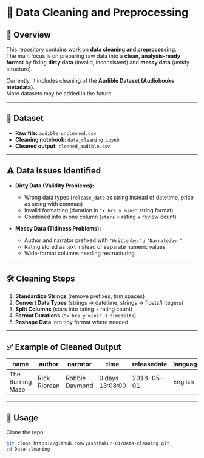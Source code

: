 # 🧹 Data Cleaning and Preprocessing  

## 📌 Overview  
This repository contains work on **data cleaning and preprocessing**.  
The main focus is on preparing raw data into a **clean, analysis-ready format** by fixing **dirty data** (invalid, inconsistent) and **messy data** (untidy structure).  

Currently, it includes cleaning of the **Audible Dataset (Audiobooks metadata)**.  
More datasets may be added in the future.  

---

## 📂 Dataset  

- **Raw file:** `audible_uncleaned.csv`  
- **Cleaning notebook:** `data_cleaning.ipynb`  
- **Cleaned output:** `cleaned_audible.csv`  

---

## ⚠️ Data Issues Identified  

- **Dirty Data (Validity Problems):**  
  - Wrong data types (`release_date` as string instead of datetime, price as string with commas)  
  - Invalid formatting (duration in `"x hrs y mins"` string format)  
  - Combined info in one column (`stars` = rating + review count)  

- **Messy Data (Tidiness Problems):**  
  - Author and narrator prefixed with `"Writtenby:"` / `"Narratedby:"`  
  - Rating stored as text instead of separate numeric values  
  - Wide-format columns needing restructuring  

---

## 🛠️ Cleaning Steps  

1. **Standardize Strings** (remove prefixes, trim spaces)  
2. **Convert Data Types** (strings → datetime, strings → floats/integers)  
3. **Split Columns** (stars into rating + rating count)  
4. **Format Durations** (`"x hrs y mins"` → `timedelta`)  
5. **Reshape Data** into tidy format where needed  

---

## ✅ Example of Cleaned Output  

| name              | author         | narrator        | time            | releasedate | language | price | star | rating_count  |
|-------------------|----------------|-----------------|-----------------|-------------|----------|-------|------|---------------|
| The Burning Maze  | Rick Riordan   | Robbie Daymond  | 0 days 13:08:00 | 2018-05-01  | English  | 820.0 | 4.5  | 41            |

---

## 🚀 Usage  

Clone the repo:  
```bash
git clone https://github.com/yashthakur-01/Data-cleaning.git
cd Data-cleaning

